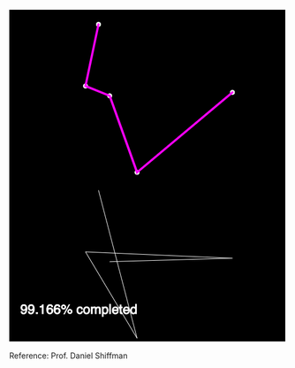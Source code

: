 
![altText](https://github.com/vardhandongre/Graph-Theory/blob/master/Main/tsp.png)

Reference: Prof. Daniel Shiffman
